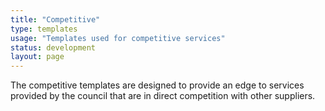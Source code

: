 ```yaml
---
title: "Competitive"
type: templates
usage: "Templates used for competitive services"
status: development
layout: page
---
```


The competitive templates are designed to provide an edge to services provided by the council that are in direct competition with other suppliers.